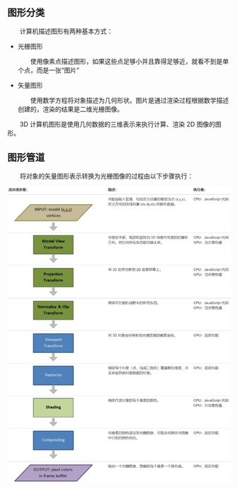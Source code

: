 ## 图形分类

&emsp;&emsp;计算机描述图形有两种基本方式：

- 光栅图形

  &emsp;&emsp;使用像素点描述图形，如果这些点足够小并且靠得足够近，就看不到是单个点，而是一张“图片”

- 矢量图形

  &emsp;&emsp;使用数学方程将对象描述为几何形状。图片是通过渲染过程根据数学描述创建的，渲染的结果是二维光栅图像。

&emsp;&emsp;3D 计算机图形是使用几何数据的三维表示来执行计算、渲染 2D 图像的图形。

## 图形管道

&emsp;&emsp;将对象的矢量图形表示转换为光栅图像的过程由以下步骤执行：

![render_pipeline](../img/render_pipeline.png)
